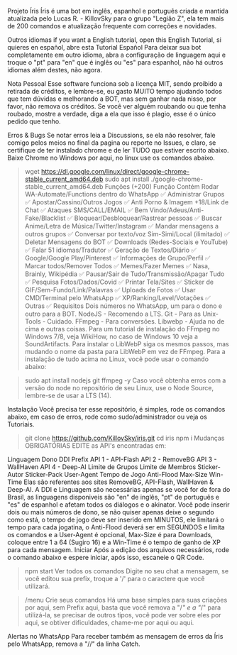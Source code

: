 Projeto Íris
Íris é uma bot em inglês, espanhol e português criada e mantida atualizada pelo Lucas R. - KillovSky para o grupo "Legião Z", ela tem mais de 200 comandos e atualização frequente com correções e novidades.

Outros idiomas
if you want a English tutorial, open this English Tutorial, si quieres en español, abre esta Tutorial Español Para deixar sua bot completamente em outro idioma, abra a configuração de linguagem aqui e troque o "pt" para "en" que é inglês ou "es" para espanhol, não há outros idiomas além destes, não agora.

Nota Pessoal
Esse software funciona sob a licença MIT, sendo proibido a retirada de créditos, e lembre-se, eu gasto MUITO tempo ajudando todos que tem dúvidas e melhorando a BOT, mas sem ganhar nada nisso, por favor, não remova os créditos. Se você ver alguém roubando ou que tenha roubado, mostre a verdade, diga a ela que isso é plagio, esse é o único pedido que tenho.

Erros & Bugs
Se notar erros leia a Discussions, se ela não resolver, fale comigo pelos meios no final da pagina ou reporte no Issues, e claro, se certifique de ter instalado chrome e de ler TUDO que estiver escrito abaixo. Baixe Chrome no Windows por aqui, no linux use os comandos abaixo.

> wget https://dl.google.com/linux/direct/google-chrome-stable_current_amd64.deb
> sudo apt install ./google-chrome-stable_current_amd64.deb
Funções (+200)
Função	Contém
Rodar WA-Automate/Functions dentro do WhatsApp	✅
Administrar Grupos	✅
Apostar/Cassino/Outros Jogos	✅
Anti Porno & Imagem +18/Link de Chat	✅
Ataques SMS/CALL/EMAIL	✅
Bem Vindo/Adeus/Anti-Fake/Blacklist	✅
Bloquear/Desbloquear/Rastrear pessoas	✅
Buscar Anime/Letra de Música/Twitter/Instagram	✅
Mandar mensagens a outros grupos	✅
Conversar por texto/voz Sim-Simi/Local (ilimitado)	✅
Deletar Mensagens do BOT	✅
Downloads (Redes-Sociais e YouTube)	✅
Falar 51 idiomas/Tradutor	✅
Geração de Textos/Diário	✅
Google/Google Play/Pinterest	✅
Informações de Grupo/Perfil	✅
Marcar todos/Remover Todos	✅
Memes/Fazer Memes	✅
Nasa, Brainly, Wikipédia	✅
Pausar/Sair de Tudo/Transmissão/Apagar Tudo	✅
Pesquisa Fotos/Dados/Covid	✅
Printar Tela/Sites	✅
Sticker de GIF/Sem-Fundo/Link/Palavras	✅
Uploads de Fotos	✅
Usar CMD/Terminal pelo WhatsApp	✅
XP/Ranking/Level/Votações	✅
Outras	✅
Requisitos
Dois números no WhatsApp, um para o dono e outro para a BOT.
NodeJS - Recomendo a LTS.
Git - Para as Unix-Tools - Cuidado.
FFmpeg - Para conversões.
Libwebp - Ajuda no de cima e outras coisas.
Para um tutorial de instalação do FFmpeg no Windows 7/8, veja WikiHow, no caso de Windows 10 veja a SoundArtifacts.
Para instalar o LibWebP siga os mesmos passos, mas mudando o nome da pasta para LibWebP em vez de FFmpeg.
Para a instalação de tudo acima no Linux, você pode usar o comando abaixo:

> sudo apt install nodejs git ffmpeg -y
Caso você obtenha erros com a versão do node no repositório de seu Linux, use o Node Source, lembre-se de usar a LTS (14).

Instalação
Você precisa ter esse repositório, é simples, rode os comandos abaixo, em caso de erros, rode como sudo/administrador ou veja os Tutoriais.

> git clone https://github.com/KillovSky/iris.git
> cd iris
> npm i
Mudanças OBRIGATÓRIAS
EDITE as API's encontradas em:

Linguagem
Dono
DDI
Prefix
API 1 - API-Flash
API 2 - RemoveBG
API 3 - WallHaven
API 4 - Deep-AI
Limite de Grupos
Limite de Membros
Sticker-Autor
Sticker-Pack
User-Agent
Tempo de Jogo
Anti-Flood
Max-Size
Win-Time
Elas são referentes aos sites RemoveBG, API-Flash, WallHaven & Deep-AI.
A DDI e Linguagem são necessárias apenas se você for de fora do Brasil, as linguagens disponiveis são "en" de inglês, "pt" de português e "es" de espanhol e afetam todos os diálogos e o akinator.
Você pode inserir dois ou mais números de dono, se não quiser apenas deixe o segundo como está, o tempo de jogo deve ser inserido em MINUTOS, ele limitará o tempo para cada jogatina, o Anti-Flood deverá ser em SEGUNDOS e limita os comandos e a User-Agent é opcional, Max-Size é para Downloads, coloque entre 1 a 64 (Sugiro 16) e a Win-Time é o tempo de ganho de XP para cada mensagem.
Iniciar
Após a edição dos arquivos necessários, rode o comando abaixo e espere iniciar, após isso, escaneie o QR Code.

> npm start
Ver todos os comandos
Digite no seu chat a mensagem, se você editou sua prefix, troque a '/' para o caractere que você utilizará.

> /menu
Crie seus comandos
Há uma base simples para suas criações por aqui, sem Prefix aqui, basta que você remova a "/*" e a "*/" para utilizá-la, se precisar de outros tipos, você pode ver sobre eles por aqui, se obtiver dificuldades, chame-me por aqui ou aqui.

Alertas no WhatsApp
Para receber também as mensagem de erros da Íris pelo WhatsApp, remova a "//" da linha Catch.
